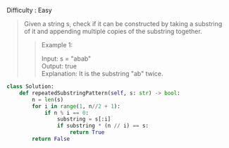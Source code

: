 Difficulty : Easy

>Given a string s, check if it can be constructed by taking a substring of it and appending multiple copies of the substring together.
>
>>Example 1:  
>>
>>Input: s = "abab"  
>>Output: true  
>>Explanation: It is the substring "ab" twice.

```python
class Solution:
    def repeatedSubstringPattern(self, s: str) -> bool:
        n = len(s)
        for i in range(1, n//2 + 1):
            if n % i == 0:
                substring = s[:i]
                if substring * (n // i) == s:
                    return True
        return False
```
